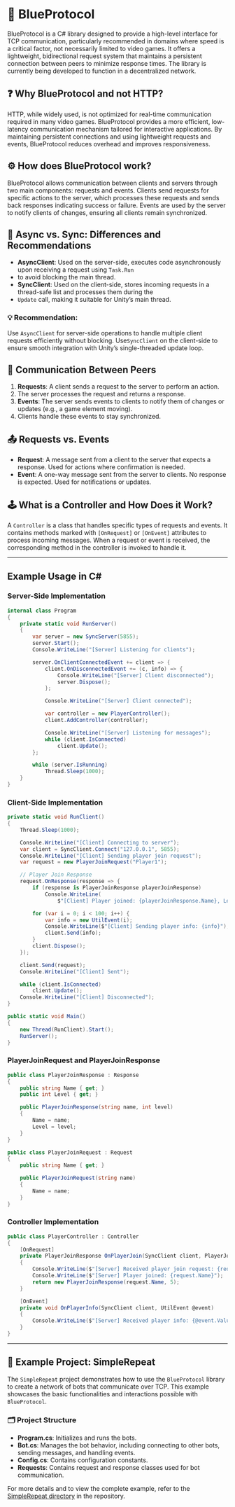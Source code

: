 # 🔵 BlueProtocol

BlueProtocol is a C# library designed to provide a high-level interface for TCP communication, particularly recommended
in domains where speed is a critical factor, not necessarily limited to video games. It offers a lightweight, 
bidirectional request system that maintains a persistent connection between peers to minimize response times. 
The library is currently being developed to function in a decentralized network.

## ❓ Why BlueProtocol and not HTTP?

HTTP, while widely used, is not optimized for real-time communication required in many video games. 
BlueProtocol provides a more efficient, low-latency communication mechanism tailored for interactive applications. 
By maintaining persistent connections and using lightweight requests and events, BlueProtocol reduces overhead and 
improves responsiveness.

## ⚙️ How does BlueProtocol work?

BlueProtocol allows communication between clients and servers through two main components: requests and events. 
Clients send requests for specific actions to the server, which processes these requests and sends back responses 
indicating success or failure. Events are used by the server to notify clients of changes, ensuring all clients 
remain synchronized.

## 🔄 Async vs. Sync: Differences and Recommendations

- **AsyncClient**: Used on the server-side, executes code asynchronously upon receiving a request using `Task.Run` 
- to avoid blocking the main thread.
- **SyncClient**: Used on the client-side, stores incoming requests in a thread-safe list and processes them during the 
- `Update` call, making it suitable for Unity’s main thread.

### 💡 Recommendation:
Use `AsyncClient` for server-side operations to handle multiple client requests efficiently without blocking. 
Use`SyncClient` on the client-side to ensure smooth integration with Unity’s single-threaded update loop.

## 🔗 Communication Between Peers

1. **Requests**: A client sends a request to the server to perform an action. 
2. The server processes the request and returns a response.
2. **Events**: The server sends events to clients to notify them of changes or updates (e.g., a game element moving). 
3. Clients handle these events to stay synchronized.

## 📤 Requests vs. Events

- **Request**: A message sent from a client to the server that expects a response. Used for actions where confirmation is needed.
- **Event**: A one-way message sent from the server to clients. No response is expected. Used for notifications or updates.

## 🕹️ What is a Controller and How Does it Work?

A `Controller` is a class that handles specific types of requests and events. 
It contains methods marked with `[OnRequest]` or `[OnEvent]` attributes to process incoming messages. 
When a request or event is received, the corresponding method in the controller is invoked to handle it.

---

## Example Usage in C#

### Server-Side Implementation

```csharp
internal class Program
{
    private static void RunServer()
    {
        var server = new SyncServer(5855);
        server.Start();
        Console.WriteLine("[Server] Listening for clients");

        server.OnClientConnectedEvent += client => {
            client.OnDisconnectedEvent += (c, info) => {
                Console.WriteLine("[Server] Client disconnected");
                server.Dispose();
            };

            Console.WriteLine("[Server] Client connected");

            var controller = new PlayerController();
            client.AddController(controller);

            Console.WriteLine("[Server] Listening for messages");
            while (client.IsConnected)
                client.Update();
        };

        while (server.IsRunning)
            Thread.Sleep(1000);
    }
}
```

### Client-Side Implementation

```csharp
private static void RunClient()
{
    Thread.Sleep(1000);

    Console.WriteLine("[Client] Connecting to server");
    var client = SyncClient.Connect("127.0.0.1", 5855);
    Console.WriteLine("[Client] Sending player join request");
    var request = new PlayerJoinRequest("Player1");

    // Player Join Response
    request.OnResponse(response => {
        if (response is PlayerJoinResponse playerJoinResponse)
            Console.WriteLine(
                $"[Client] Player joined: {playerJoinResponse.Name}, Level: {playerJoinResponse.Level}");

        for (var i = 0; i < 100; i++) {
            var info = new UtilEvent(i);
            Console.WriteLine($"[Client] Sending player info: {info}");
            client.Send(info);
        }
        client.Dispose();
    });

    client.Send(request);
    Console.WriteLine("[Client] Sent");

    while (client.IsConnected)
        client.Update();
    Console.WriteLine("[Client] Disconnected");
}

public static void Main()
{
    new Thread(RunClient).Start();
    RunServer();
}
```

### PlayerJoinRequest and PlayerJoinResponse

```csharp
public class PlayerJoinResponse : Response
{
    public string Name { get; }
    public int Level { get; }

    public PlayerJoinResponse(string name, int level)
    {
        Name = name;
        Level = level;
    }
}

public class PlayerJoinRequest : Request
{
    public string Name { get; }

    public PlayerJoinRequest(string name)
    {
        Name = name;
    }
}
```

### Controller Implementation

```csharp
public class PlayerController : Controller
{
    [OnRequest]
    private PlayerJoinResponse OnPlayerJoin(SyncClient client, PlayerJoinRequest request)
    {
        Console.WriteLine($"[Server] Received player join request: {request.Id}");
        Console.WriteLine($"[Server] Player joined: {request.Name}");
        return new PlayerJoinResponse(request.Name, 5);
    }

    [OnEvent]
    private void OnPlayerInfo(SyncClient client, UtilEvent @event)
    {
        Console.WriteLine($"[Server] Received player info: {@event.Value}");
    }
}
```

---

## 📁 Example Project: SimpleRepeat

The `SimpleRepeat` project demonstrates how to use the `BlueProtocol` library to create a network of bots that
communicate over TCP. This example showcases the basic functionalities and interactions possible with `BlueProtocol`.

### 🗂️ Project Structure
- **Program.cs**: Initializes and runs the bots.
- **Bot.cs**: Manages the bot behavior, including connecting to other bots, sending messages, and handling events.
- **Config.cs**: Contains configuration constants.
- **Requests**: Contains request and response classes used for bot communication.

For more details and to view the complete example, refer to the [SimpleRepeat directory](https://github.com/clemsix6/BlueProtocol/tree/master/SimpleRepeat) in the repository.